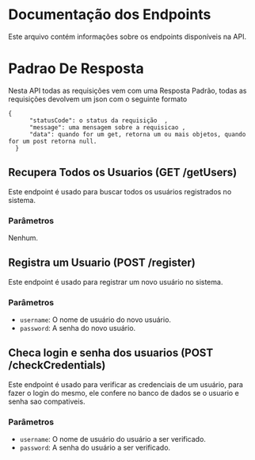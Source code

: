 # Documentação dos Endpoints
Este arquivo contém informações sobre os endpoints disponíveis na API.

# Padrao De Resposta
Nesta API todas as requisições vem com uma Resposta Padrão, todas as requisições devolvem um json com o seguinte formato 

    {
	      "statusCode": o status da requisição  ,
	      "message": uma mensagem sobre a requisicao ,
	      "data": quando for um get, retorna um ou mais objetos, quando for um post retorna null. 
	  }


## Recupera Todos os Usuarios (GET /getUsers)
Este endpoint é usado para buscar todos os usuários registrados no sistema.
### Parâmetros
Nenhum.

## Registra um Usuario (POST /register)
Este endpoint é usado para registrar um novo usuário no sistema.
### Parâmetros
- `username`: O nome de usuário do novo usuário.
- `password`: A senha do novo usuário.

## Checa login e senha dos usuarios (POST /checkCredentials)
Este endpoint é usado para verificar as credenciais de um usuário, para fazer o login do mesmo, ele confere no banco de dados se o usuario e senha sao compativeis.

### Parâmetros

- `username`: O nome de usuário do usuário a ser verificado.
- `password`: A senha do usuário a ser verificado.


